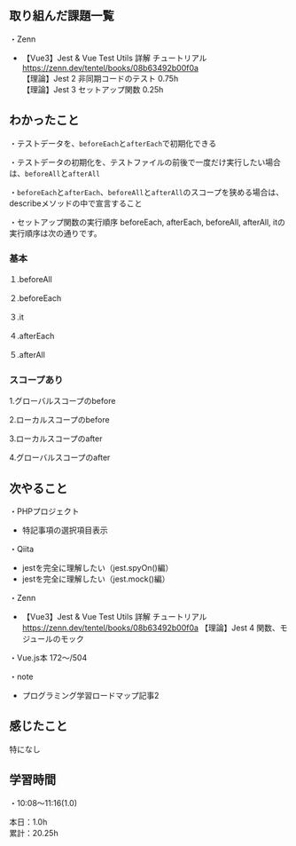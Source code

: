 
## 取り組んだ課題一覧
・Zenn
- 【Vue3】Jest & Vue Test Utils 詳解 チュートリアル  
https://zenn.dev/tentel/books/08b63492b00f0a  
【理論】Jest 2 非同期コードのテスト 0.75h  
【理論】Jest 3 セットアップ関数 0.25h  

## わかったこと
・テストデータを、`beforeEach`と`afterEach`で初期化できる

・テストデータの初期化を、テストファイルの前後で一度だけ実行したい場合は、`beforeAll`と`afterAll`

・`beforeEach`と`afterEach`、`beforeAll`と`afterAll`のスコープを狭める場合は、describeメソッドの中で宣言すること

・セットアップ関数の実行順序
beforeEach, afterEach, beforeAll, afterAll, itの実行順序は次の通りです。

### 基本

１.beforeAll

２.beforeEach

３.it

４.afterEach

５.afterAll

### スコープあり

1.グローバルスコープのbefore

2.ローカルスコープのbefore

3.ローカルスコープのafter

4.グローバルスコープのafter

## 次やること
・PHPプロジェクト
- 特記事項の選択項目表示

・Qiita
- jestを完全に理解したい（jest.spyOn()編）
- jestを完全に理解したい（jest.mock()編）

・Zenn
- 【Vue3】Jest & Vue Test Utils 詳解 チュートリアル  
https://zenn.dev/tentel/books/08b63492b00f0a
【理論】Jest 4 関数、モジュールのモック

・Vue.js本 172〜/504

・note  
- プログラミング学習ロードマップ記事2

## 感じたこと
特になし

## 学習時間
・10:08〜11:16(1.0)  

本日：1.0h  
累計：20.25h
